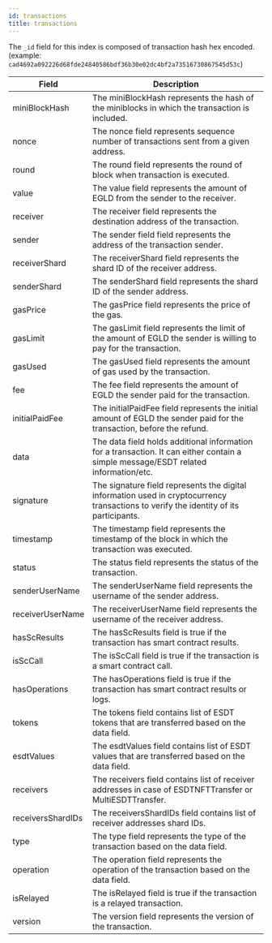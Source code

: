 ```yaml
---
id: transactions
title: transactions
---
```


The `_id` field for this index is composed of transaction hash hex encoded.
(example: `cad4692a092226d68fde24840586bdf36b30e02dc4bf2a73516730867545d53c`)

| Field             | Description                                                                                                                            |
|-------------------|----------------------------------------------------------------------------------------------------------------------------------------|
| miniBlockHash     | The miniBlockHash represents the hash of the miniblocks in which the transaction is included.                                          |
| nonce             | The nonce field represents sequence number of transactions sent from a given address.                                                  |
| round             | The round field represents the round of block when transaction is executed.                                                            |
| value             | The value field represents the amount of EGLD from the sender to the receiver.                                                         |
| receiver          | The receiver field represents the destination address of the transaction.                                                              |
| sender            | The sender field field represents the address of the transaction sender.                                                               |
| receiverShard     | The receiverShard field represents the shard ID of the receiver address.                                                               |
| senderShard       | The senderShard field represents the shard ID of the sender address.                                                                   |
| gasPrice          | The gasPrice field represents the price of the gas.                                                                                    |
| gasLimit          | The gasLimit field represents the limit of the amount of EGLD the sender is willing to pay for the transaction.                        |                                                                  |
| gasUsed           | The gasUsed field represents the amount of gas used by the transaction.                                                                |
| fee               | The fee field represents the amount of EGLD the sender paid for the transaction.                                                       |
| initialPaidFee    | The initialPaidFee field represents the initial amount of EGLD the sender paid for the transaction, before the refund.                 |
| data              | The data field holds additional information for a transaction. It can either contain a simple message/ESDT related information/etc.    |
| signature         | The signature field represents the digital information used in cryptocurrency transactions to verify the identity of its participants. |
| timestamp         | The timestamp field represents the timestamp of the block in which the transaction was executed.                                       |
| status            | The status field represents the status of the transaction.                                                                             |
| senderUserName    | The senderUserName field represents the username of the sender address.                                                                |
| receiverUserName  | The receiverUserName field represents the username of the receiver address.                                                            |
| hasScResults      | The hasScResults field is true if the transaction has smart contract results.                                                          |
| isScCall          | The isScCall field is true if the transaction is a smart contract call.                                                                |
| hasOperations     | The hasOperations field is true if the transaction has smart contract results or logs.                                                 |
| tokens            | The tokens field contains list of ESDT tokens that are transferred based on the data field.                                            |
| esdtValues        | The esdtValues field contains list of ESDT values that are transferred based on the data field.                                        |
| receivers         | The receivers field contains list of receiver addresses in case of ESDTNFTTransfer or MultiESDTTransfer.                               |
| receiversShardIDs | The receiversShardIDs field contains list of receiver addresses shard IDs.                                                             |
| type              | The type field represents the type of the transaction based on the data field.                                                         |
| operation         | The operation field represents the operation of the transaction based on the data field.                                               |
| isRelayed         | The isRelayed field  is true if the transaction is a relayed transaction.                                                              |
| version           | The version field represents the version of the transaction.                                                                           |
